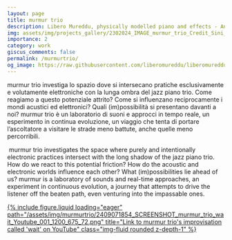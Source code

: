 ```yaml
---
layout: page
title: murmur trio
description: Libero Mureddu, physically modelled piano and effects - Andrea Grossi, double bass - Cristiano Calcagnile, drums and objects
img: assets/img/projects_gallery/2302024_IMAGE_murmur_trio_Credit_Sini_Makinen_001_700x700.jpeg
importance: 2
category: work
giscus_comments: false
permalink: /murmurtrio/
og_image: https://raw.githubusercontent.com/liberomureddu/liberomureddu.github.io/5854f03b99d1fe8139c6ce0564162b8f724b4ada/assets/img/social_media_gallery/2409072053.jpg
---
```

murmur trio investiga lo spazio dove si intersecano pratiche esclusivamente e volutamente elettroniche con la lunga ombra del jazz piano trio. Come reagiamo a questo potenziale attrito? Come si influenzano reciprocamente i mondi acustici ed elettronici? Quali (im)possibilità si presentano davanti a noi? 
murmur trio è un laboratorio di suoni e approcci in tempo reale, un esperimento in continua evoluzione, un viaggio che tenta di portare l’ascoltatore a visitare le strade meno battute, anche quelle meno percorribili.

​
murmur trio investigates the space where purely and intentionally electronic practices intersect with the long shadow of the jazz piano trio. How do we react to this potential friction? How do the acoustic and electronic worlds influence each other? What (im)possibilities lie ahead of us? 
murmur is a laboratory of sounds and real-time approaches, an experiment in continuous evolution, a journey that attempts to drive the listener off the beaten path, even venturing into the impassable ones.


<div class="row">
    <div class="col-sm mt-3 mt-md-0">
        <a href="https://youtu.be/mx4gk79WcxE?si=GhimhlZ4hQGHCb4b">
        {% include figure.liquid loading="eager" path="/assets/img/murmurtrio/2409071854_SCREENSHOT_murmur_trio_wait_Youtube_001_1200_675_72.png" title="Link to murmur trio's improvisation called 'wait' on YouTube" class="img-fluid rounded z-depth-1" %}
            </a>
    </div>



